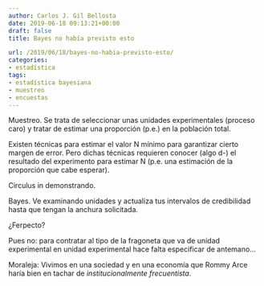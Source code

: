 ```yaml
---
author: Carlos J. Gil Bellosta
date: 2019-06-18 09:13:21+00:00
draft: false
title: Bayes no había previsto esto

url: /2019/06/18/bayes-no-habia-previsto-esto/
categories:
- estadística
tags:
- estadística bayesiana
- muestreo
- encuestas
---
```


Muestreo. Se trata de seleccionar unas unidades experimentales (proceso caro) y tratar de estimar una proporción (p.e.) en la población total.

Existen técnicas para estimar el valor N mínimo para garantizar cierto margen de error. Pero dichas técnicas requieren conocer (algo d-) el resultado del experimento para estimar N (p.e. una estimación de la proporción que cabe esperar).

Circulus in demonstrando.

Bayes. Ve examinando unidades y actualiza tus intervalos de credibilidad hasta que tengan la anchura solicitada.

¿Ferpecto?

Pues no: para contratar al tipo de la fragoneta que va de unidad experimental en unidad experimental hace falta especificar de antemano...

Moraleja: Vivimos en una sociedad y en una economía que Rommy Arce haría bien en tachar de _institucionalmente frecuentista_.